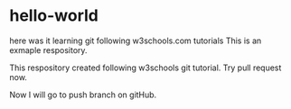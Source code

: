 #   hello-world
here was it learning git following w3schools.com tutorials
This is an exmaple respository.

This respository created following w3schools git tutorial.
Try pull request now.

Now I will go to push branch on gitHub.